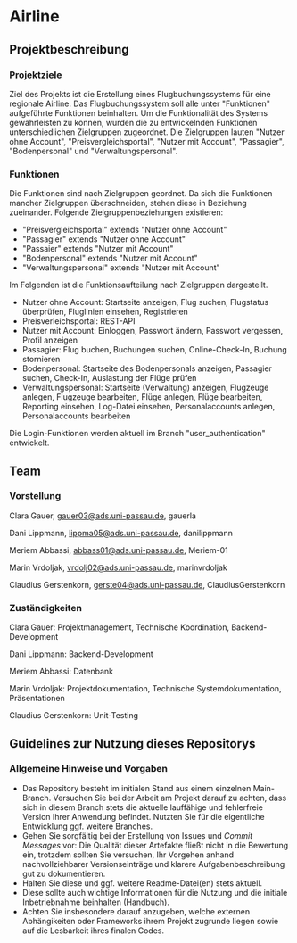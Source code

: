 # Airline

## Projektbeschreibung

### Projektziele

Ziel des Projekts ist die Erstellung eines Flugbuchungssystems für eine regionale Airline. Das Flugbuchungssystem soll alle unter "Funktionen" aufgeführte Funktionen beinhalten. Um die Funktionalität des Systems gewährleisten zu können, wurden die zu entwickelnden Funktionen unterschiedlichen Zielgruppen zugeordnet. Die Zielgruppen lauten "Nutzer ohne Account", "Preisvergleichsportal", "Nutzer mit Account", "Passagier", "Bodenpersonal" und "Verwaltungspersonal".

### Funktionen

Die Funktionen sind nach Zielgruppen geordnet. Da sich die Funktionen mancher Zielgruppen überschneiden, stehen diese in Beziehung zueinander. Folgende Zielgruppenbeziehungen existieren:

* "Preisvergleichsportal" extends "Nutzer ohne Account"
* "Passagier" extends "Nutzer ohne Account"
* "Passaier" extends "Nutzer mit Account"
* "Bodenpersonal" extends "Nutzer mit Account"
* "Verwaltungspersonal" extends "Nutzer mit Account"

Im Folgenden ist die Funktionsaufteilung nach Zielgruppen dargestellt.

* Nutzer ohne Account: Startseite anzeigen, Flug suchen, Flugstatus überprüfen, Fluglinien einsehen, Registrieren
* Preisverleichsportal: REST-API
* Nutzer mit Account: Einloggen, Passwort ändern, Passwort vergessen, Profil anzeigen
* Passagier: Flug buchen, Buchungen suchen, Online-Check-In, Buchung stornieren
* Bodenpersonal: Startseite des Bodenpersonals anzeigen, Passagier suchen, Check-In, Auslastung der Flüge prüfen
* Verwaltungspersonal: Startseite (Verwaltung) anzeigen, Flugzeuge anlegen, Flugzeuge bearbeiten, Flüge anlegen, Flüge bearbeiten, Reporting einsehen, Log-Datei einsehen, Personalaccounts anlegen, Personalaccounts bearbeiten

Die Login-Funktionen werden aktuell im Branch "user_authentication" entwickelt.


## Team

### Vorstellung

Clara Gauer, gauer03@ads.uni-passau.de, gauerla

Dani Lippmann, lippma05@ads.uni-passau.de, danilippmann

Meriem Abbassi, abbass01@ads.uni-passau.de, Meriem-01

Marin Vrdoljak, vrdolj02@ads.uni-passau.de, marinvrdoljak

Claudius Gerstenkorn, gerste04@ads.uni-passau.de, ClaudiusGerstenkorn


### Zuständigkeiten

Clara Gauer: Projektmanagement, Technische Koordination, Backend-Development

Dani Lippmann: Backend-Development

Meriem Abbassi: Datenbank

Marin Vrdoljak: Projektdokumentation, Technische Systemdokumentation, Präsentationen

Claudius Gerstenkorn: Unit-Testing


## Guidelines zur Nutzung dieses Repositorys

### Allgemeine Hinweise und Vorgaben

* Das Repository besteht im initialen Stand aus einem einzelnen Main-Branch. Versuchen Sie bei der Arbeit am Projekt darauf zu achten, dass sich in diesem Branch stets die aktuelle lauffähige und fehlerfreie Version Ihrer Anwendung befindet. Nutzten Sie für die eigentliche Entwicklung ggf. weitere Branches.
* Gehen Sie sorgfältig bei der Erstellung von Issues und *Commit Messages* vor: Die Qualität dieser Artefakte fließt nicht in die Bewertung ein, trotzdem sollten Sie versuchen, Ihr Vorgehen anhand nachvollziehbarer Versionseinträge und klarere Aufgabenbeschreibung gut zu dokumentieren.
* Halten Sie diese und ggf. weitere Readme-Datei(en) stets aktuell.
* Diese sollte auch wichtige Informationen für die Nutzung und die initiale Inbetriebnahme beinhalten (Handbuch).
* Achten Sie insbesondere darauf anzugeben, welche externen Abhängikeiten oder Frameworks ihrem Projekt zugrunde liegen sowie auf die Lesbarkeit ihres finalen Codes.
